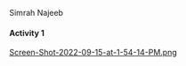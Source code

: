 Simrah Najeeb

#### Activity 1 
[Screen-Shot-2022-09-15-at-1-54-14-PM.png](https://postimg.cc/HjymXLdx)